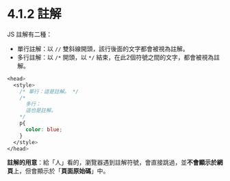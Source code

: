 # 4.1.2 註解

JS 註解有二種：

* 單行註解：以 `//` 雙斜線開頭，該行後面的文字都會被視為註解。
* 多行註解：以 `/*` 開頭，以 `*/` 結束，在此2個符號之間的文字，都會被視為註解。

```css
<head>
  <style>
    /* 單行：這是註解。 */
    /*
      多行：
      這也是註解。
    */
    p{
      color: blue;
    }
  </style>
</head>
```

**註解的用意**：給「人」看的，瀏覽器遇到註解符號，會直接跳過，並**不會顯示於網頁**上，但會顯示於「**頁面原始碼**」中。

